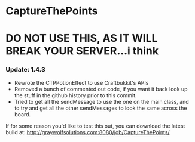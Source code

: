 CaptureThePoints
==========

# DO NOT USE THIS, AS IT WILL BREAK YOUR SERVER...i think

### Update: 1.4.3 ###
* Rewrote the CTPPotionEffect to use Craftbukkit's APIs
* Removed a bunch of commented out code, if you want it back look up the stuff in the github history prior to this commit.
* Tried to get all the sendMessage to use the one on the main class, and to try and get all the other sendMessages to look the same across the board.

If for some reason you'd like to test this out, you can download the latest build at: http://graywolfsolutions.com:8080/job/CaptureThePoints/